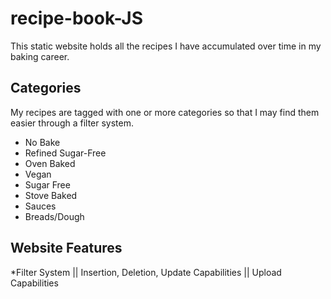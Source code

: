 # recipe-book-JS
This static website holds all the recipes I have accumulated over time in my baking career.

## Categories

My recipes are tagged with one or more categories so that I may find them easier through a filter system.
- No Bake
- Refined Sugar-Free
- Oven Baked
- Vegan
- Sugar Free
- Stove Baked
- Sauces
- Breads/Dough

## Website Features

*Filter System || Insertion, Deletion, Update Capabilities || Upload Capabilities
